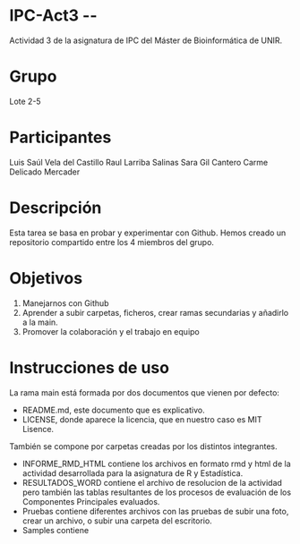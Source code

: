 # IPC-Act3 --
Actividad 3 de la asignatura de IPC del Máster de Bioinformática de UNIR.

# Grupo
Lote 2-5

# Participantes
Luis Saúl Vela del Castillo
Raul Larriba Salinas
Sara Gil Cantero
Carme Delicado Mercader

# Descripción
Esta tarea se basa en probar y experimentar con Github. Hemos creado un repositorio compartido entre los 4 miembros del grupo.

# Objetivos
1. Manejarnos con Github
2. Aprender a subir carpetas, ficheros, crear ramas secundarias y añadirlo a la main.
3. Promover la colaboración y el trabajo en equipo

# Instrucciones de uso
La rama main está formada por dos documentos que vienen por defecto:
- README.md, este documento que es explicativo.
- LICENSE, donde aparece la licencia, que en nuestro caso es MIT Lisence.

También se compone por carpetas creadas por los distintos integrantes.
- INFORME_RMD_HTML contiene los archivos en formato rmd y html de la actividad desarrollada para la asignatura de R y Estadística.
- RESULTADOS_WORD contiene el archivo de resolucion de la actividad pero también las tablas resultantes de los procesos de evaluación de los Componentes Principales evaluados.
- Pruebas contiene diferentes archivos con las pruebas de subir una foto, crear un archivo, o subir una carpeta del escritorio.
- Samples contiene



